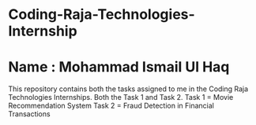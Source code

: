 # Coding-Raja-Technologies-Internship
# Name : Mohammad Ismail Ul Haq
This repository contains both the tasks assigned to me in the Coding Raja Technologies Internships. Both the Task 1 and Task 2.
Task 1 = Movie Recommendation System
Task 2 = Fraud Detection in Financial Transactions 
